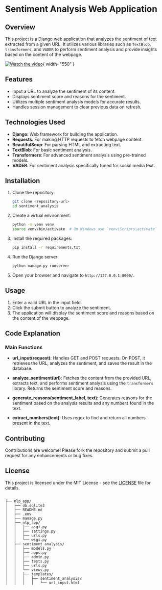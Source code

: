# Sentiment Analysis Web Application

## Overview

This project is a Django web application that analyzes the sentiment of text extracted from a given URL. It utilizes various libraries such as `TextBlob`, `transformers`, and `VADER` to perform sentiment analysis and provide insights based on the content of the webpage.


[![Watch the video](https://img.youtube.com/vi/65basIlogT0/maxresdefault.jpg)](https://www.youtube.com/watch?v=65basIlogT0){ width="550" }



## Features

- Input a URL to analyze the sentiment of its content.
- Displays sentiment score and reasons for the sentiment.
- Utilizes multiple sentiment analysis models for accurate results.
- Handles session management to clear previous data on refresh.

## Technologies Used

- **Django**: Web framework for building the application.
- **Requests**: For making HTTP requests to fetch webpage content.
- **BeautifulSoup**: For parsing HTML and extracting text.
- **TextBlob**: For basic sentiment analysis.
- **Transformers**: For advanced sentiment analysis using pre-trained models.
- **VADER**: For sentiment analysis specifically tuned for social media text.

## Installation

1. Clone the repository:
   ```bash
   git clone <repository-url>
   cd sentiment_analysis
   ```

2. Create a virtual environment:
   ```bash
   python -m venv venv
   source venv/bin/activate  # On Windows use `venv\Scripts\activate`
   ```

3. Install the required packages:
   ```bash
   pip install -r requirements.txt
   ```

4. Run the Django server:
   ```bash
   python manage.py runserver
   ```

5. Open your browser and navigate to `http://127.0.0.1:8000/`.

## Usage

1. Enter a valid URL in the input field.
2. Click the submit button to analyze the sentiment.
3. The application will display the sentiment score and reasons based on the content of the webpage.

## Code Explanation

### Main Functions

- **url_input(request)**: Handles GET and POST requests. On POST, it retrieves the URL, analyzes the sentiment, and saves the result in the database.

- **analyze_sentiment(url)**: Fetches the content from the provided URL, extracts text, and performs sentiment analysis using the `transformers` library. Returns the sentiment score and reasons.

- **generate_reasons(sentiment_label, text)**: Generates reasons for the sentiment based on the analysis results and any numbers found in the text.

- **extract_numbers(text)**: Uses regex to find and return all numbers present in the text.

## Contributing

Contributions are welcome! Please fork the repository and submit a pull request for any enhancements or bug fixes.

## License

This project is licensed under the MIT License - see the [LICENSE](LICENSE) file for details.


```

├── nlp_app/
│   ├── db.sqlite3
│   ├── README.md
│   ├── .env
│   ├── manage.py
│   ├── nlp_app/
│   │   ├── asgi.py
│   │   ├── settings.py
│   │   ├── urls.py
│   │   └── wsgi.py
│   ├── sentiment_analysis/
│   │   ├── models.py
│   │   ├── apps.py
│   │   ├── admin.py
│   │   ├── tests.py
│   │   ├── urls.py
│   │   └── views.py
│   │   ├── templates/
│   │   │   ├── sentiment_analysis/
│   │   │   │   └── url_input.html
